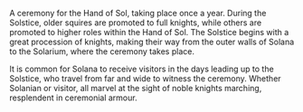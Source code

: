 A ceremony for the Hand of Sol, taking place once a year. During the Solstice, older squires are promoted to full knights, while others are promoted to higher roles within the Hand of Sol. The Solstice begins with a great procession of knights, making their way from the outer walls of Solana to the Solarium, where the ceremony takes place.

It is common for Solana to receive visitors in the days leading up to the Solstice, who travel from far and wide to witness the ceremony. Whether Solanian or visitor, all marvel at the sight of noble knights marching, resplendent in ceremonial armour.
